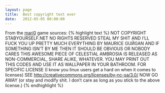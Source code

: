 ```yaml
---
layout: page
title:  Best copyright text ever
date:   2012-05-05 00:00:00
---
```


From the [mari0](http://stabyourself.net/mari0/) game sources:
{% highlight text %}
NOT COPYRIGHT STABYOURSELF.NET
NO RIGHTS RESERVED
STEAL MY SHIT AND I’LL FUCK YOU UP
PRETTY MUCH EVERYTHING BY MAURICE GUЙGAN AND IF SOMETHING ISN’T BY ME THEN IT SHOULD BE OBVIOUS OR NOBODY CARES
THIS AWESOME PIECE OF CELESTIAL AMBROSIA IS RELEASED AS NON-COMMERCIAL, SHARE ALIKE, WHATEVER. YOU MAY PRINT OUT THIS CODES AND USE IT AS WALLPAPER IN YOUR BATHROOM.
FOR SPECIFIC LICENSE (I know you linux users get a hard on when it comes to licenses) SEE http://creativecommons.org/licenses/by-nc-sa/3.0/
NOW GO AWAY (or stay and modify shit. I don’t care as long as you stick to the above license.)
{% endhighlight %}